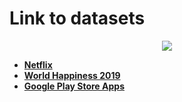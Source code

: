 # Link to datasets

<p align="center">
  <a href="https://media.giphy.com/media/4LsN0YwgIsvaU/giphy.gif">
    <img src="https://media.giphy.com/media/4LsN0YwgIsvaU/giphy.gif">
  </a>
</p>

  * [**Netflix**](https://www.kaggle.com/netflix-inc/netflix-prize-data#combined_data_1.txt)
  * [**World Happiness 2019**](https://www.kaggle.com/PromptCloudHQ/world-happiness-report-2019/version/1)
  * [**Google Play Store Apps**](https://www.kaggle.com/lava18/google-play-store-apps#googleplaystore.csv)
